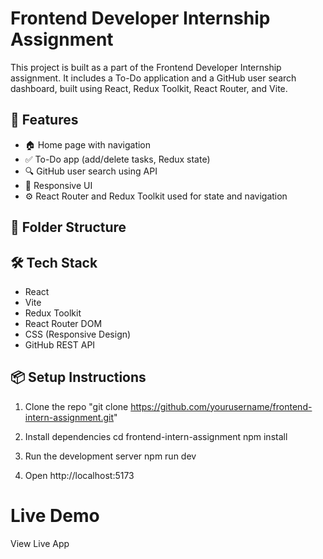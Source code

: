 # Frontend Developer Internship Assignment

This project is built as a part of the Frontend Developer Internship assignment. It includes a To-Do application and a GitHub user search dashboard, built using React, Redux Toolkit, React Router, and Vite.

## 🚀 Features

- 🏠 Home page with navigation
- ✅ To-Do app (add/delete tasks, Redux state)
- 🔍 GitHub user search using API
- 📱 Responsive UI
- ⚙️ React Router and Redux Toolkit used for state and navigation

## 📂 Folder Structure

## 🛠️ Tech Stack

- React
- Vite
- Redux Toolkit
- React Router DOM
- CSS (Responsive Design)
- GitHub REST API

## 📦 Setup Instructions

1. Clone the repo
   "git clone https://github.com/yourusername/frontend-intern-assignment.git"

2. Install dependencies
   cd frontend-intern-assignment
   npm install

3. Run the development server
   npm run dev

4. Open http://localhost:5173

# Live Demo
View Live App
